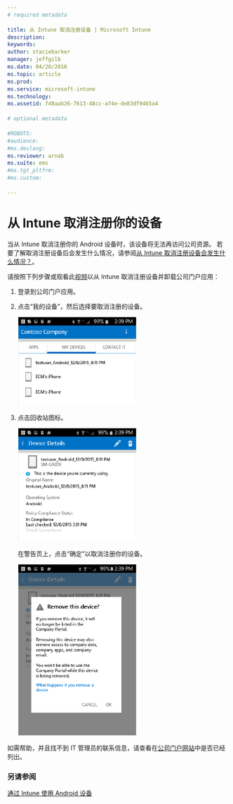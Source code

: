 ```yaml
---
# required metadata

title: 从 Intune 取消注册设备 | Microsoft Intune
description:
keywords:
author: staciebarker
manager: jeffgilb
ms.date: 04/28/2016
ms.topic: article
ms.prod:
ms.service: microsoft-intune
ms.technology:
ms.assetid: f40aab26-7613-48cc-a74e-de83df9465a4

# optional metadata

#ROBOTS:
#audience:
#ms.devlang:
ms.reviewer: arnab
ms.suite: ems
#ms.tgt_pltfrm:
#ms.custom:

---
```



# 从 Intune 取消注册你的设备

当从 Intune 取消注册你的 Android 设备时，该设备将无法再访问公司资源。  若要了解取消注册设备后会发生什么情况，请参阅[从 Intune 取消注册设备会发生什么情况？](what-happens-if-you-unenroll-your-device-from-intune-android.md)。

请按照下列步骤或观看此[视频](http://aka.ms/gyq2du)以从 Intune 取消注册设备并卸载公司门户应用：

1.  登录到公司门户应用。

2.  点击“我的设备”，然后选择要取消注册的设备。

    ![android-company-portal-unenroll-choose-device](./media/andr-1-my-devices-choose.png)

3.  点击回收站图标。

    ![android-company-portal-unenroll-tap-trash](./media/andr-2-tap-trashcan.png)

    在警告页上，点击“确定”以取消注册你的设备。

    ![android-company-portal-unenroll-warning](./media/andr-3-warning-about-remove.png)

如需帮助，并且找不到 IT 管理员的联系信息，请查看在[公司门户网站](http://portal.manage.microsoft.com)中是否已经列出。

### 另请参阅
[通过 Intune 使用 Android 设备](using-your-android-device-with-intune.md)

<!--HONumber=Jun16_HO1-->


